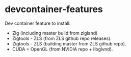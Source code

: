 # devcontainer-features
Dev container feature to install:
- Zig (including master build from zigland)
- Zigtools - ZLS (from ZLS github repo releases).
- Zigtools - ZLS (building master from ZLS github repo).
- CUDA + OpenGL (from NVIDIA repo + libglvnd).
